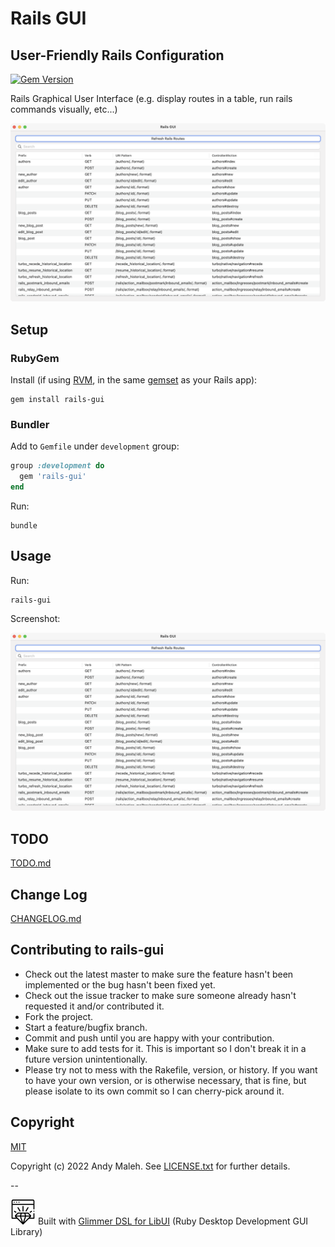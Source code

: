 # Rails GUI
## User-Friendly Rails Configuration
[![Gem Version](https://badge.fury.io/rb/rails-gui.svg)](http://badge.fury.io/rb/rails-gui)

Rails Graphical User Interface (e.g. display routes in a table, run rails commands visually, etc...)

![rails gui rails routes screenshot](/screenshots/rails-gui-rails-routes.png)

## Setup

### RubyGem

Install (if using [RVM](https://rvm.io/), in the same [gemset](https://rvm.io/gemsets/basics) as your Rails app):

```
gem install rails-gui
```

### Bundler

Add to `Gemfile` under `development` group:

```ruby
group :development do
  gem 'rails-gui'
end
```

Run:

```
bundle
```

## Usage

Run:

```
rails-gui
```

Screenshot:

![rails gui rails routes screenshot](/screenshots/rails-gui-rails-routes.png)

## TODO

[TODO.md](TODO.md)

## Change Log

[CHANGELOG.md](CHANGELOG.md)

## Contributing to rails-gui

-   Check out the latest master to make sure the feature hasn't been
    implemented or the bug hasn't been fixed yet.
-   Check out the issue tracker to make sure someone already hasn't
    requested it and/or contributed it.
-   Fork the project.
-   Start a feature/bugfix branch.
-   Commit and push until you are happy with your contribution.
-   Make sure to add tests for it. This is important so I don't break it
    in a future version unintentionally.
-   Please try not to mess with the Rakefile, version, or history. If
    you want to have your own version, or is otherwise necessary, that
    is fine, but please isolate to its own commit so I can cherry-pick
    around it.

## Copyright

[MIT](LICENSE.txt)

Copyright (c) 2022 Andy Maleh. See [LICENSE.txt](LICENSE.txt) for further details.

--

[<img src="https://raw.githubusercontent.com/AndyObtiva/glimmer/master/images/glimmer-logo-hi-res.png" height=40 />](https://github.com/AndyObtiva/glimmer) Built with [Glimmer DSL for LibUI](https://github.com/AndyObtiva/glimmer-dsl-libui) (Ruby Desktop Development GUI Library)
